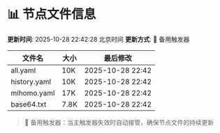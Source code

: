 # 📊 节点文件信息

**更新时间**: 2025-10-28 22:42:28 北京时间
**更新方式**: 🔄 备用触发器

| 文件名 | 大小 | 最后修改 |
|--------|------|----------|
| all.yaml | 10K | 2025-10-28 22:42 |
| history.yaml | 10K | 2025-10-28 22:42 |
| mihomo.yaml | 17K | 2025-10-28 22:42 |
| base64.txt | 7.8K | 2025-10-28 22:42 |

> 🔄 备用触发器：当主触发器失效时自动接管，确保节点文件的持续更新
